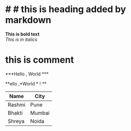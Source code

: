 # # # this is heading added by markdown 
**This is bold text**
<br >
_This is in italics_
# this is comment 

***Hello , World ***
<br>


**ello ,*World * ! **

Name | City
-|-
Rashmi|Pune
Bhakti | Mumbai
Shreya |Noida
